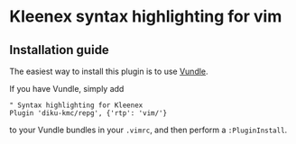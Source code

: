 # Kleenex syntax highlighting for vim

## Installation guide

The easiest way to install this plugin is to use [Vundle](https://github.com/gmarik/Vundle.vim).

If you have Vundle, simply add

    " Syntax highlighting for Kleenex
    Plugin 'diku-kmc/repg', {'rtp': 'vim/'}

to your Vundle bundles in your `.vimrc`, and then perform a `:PluginInstall`.
